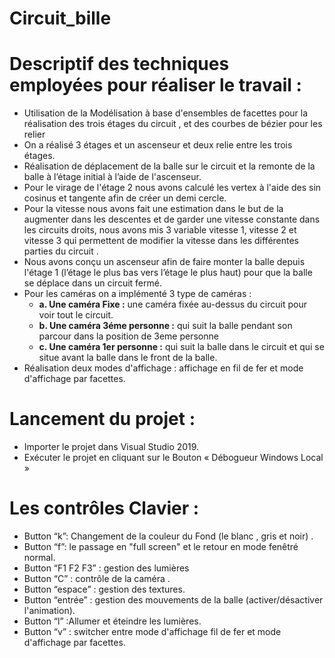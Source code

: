 # Circuit_bille

# Descriptif des techniques employées pour réaliser le travail :
- Utilisation de la Modélisation à base d'ensembles de facettes pour la
réalisation des trois étages du circuit , et des courbes de bézier pour les relier
- On a réalisé 3 étages et un ascenseur et deux relie entre les trois étages.
- Réalisation de déplacement de la balle sur le circuit et la remonte de la balle à
l’étage initial à l’aide de l'ascenseur.
- Pour le virage de l'étage 2 nous avons calculé les vertex à l'aide des sin
cosinus et tangente afin de créer un demi cercle.
- Pour la vitesse nous avons fait une estimation dans le but de la augmenter
dans les descentes et de garder une vitesse constante dans les circuits droits,
nous avons mis 3 variable vitesse 1, vitesse 2 et vitesse 3 qui permettent de
modifier la vitesse dans les différentes parties du circuit .
- Nous avons conçu un ascenseur afin de faire monter la balle depuis l'étage 1
(l’étage le plus bas vers l’étage le plus haut) pour que la balle se déplace
dans un circuit fermé.
- Pour les caméras on a implémenté 3 type de caméras :
  - **a. Une caméra Fixe :** une caméra fixée au-dessus du circuit pour voir
tout le circuit.
  - **b. Une caméra 3éme personne :** qui suit la balle pendant son parcour
dans la position de 3eme personne
  - **c. Une caméra 1er personne :** qui suit la balle dans le circuit et qui se
situe avant la balle dans le front de la balle.
- Réalisation deux modes d'affichage : affichage en fil de fer et mode
d'affichage par facettes.

# Lancement du projet :
- Importer le projet dans Visual Studio 2019.
- Exécuter le projet en cliquant sur le Bouton « Débogueur Windows Local »

# Les contrôles Clavier :
- Button “k”: Changement de la couleur du Fond (le blanc , gris et noir) .
- Button “f”: le passage en "full screen" et le retour en mode fenêtré normal.
- Button “F1 F2 F3” : gestion des lumières
- Button “C” : contrôle de la caméra .
- Button “espace” : gestion des textures.
- Button “entrée” : gestion des mouvements de la balle (activer/désactiver l'animation).
- Button “l” :Allumer et éteindre les lumières.
- Button “v” : switcher entre mode d'affichage fil de fer et mode d'affichage par facettes.
